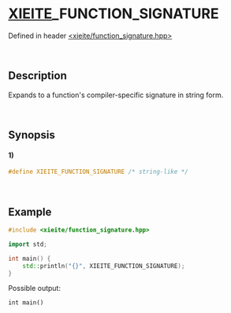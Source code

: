 # [XIEITE](../../macros.md)\_FUNCTION\_SIGNATURE
Defined in header [<xieite/function_signature.hpp>](../../../src/macros/function_signature.hpp)

&nbsp;

## Description
Expands to a function's compiler-specific signature in string form.

&nbsp;

## Synopsis
#### 1)
```cpp
#define XIEITE_FUNCTION_SIGNATURE /* string-like */
```

&nbsp;

## Example
```cpp
#include <xieite/function_signature.hpp>

import std;

int main() {
    std::println("{}", XIEITE_FUNCTION_SIGNATURE);
}
```
Possible output:
```
int main()
```
